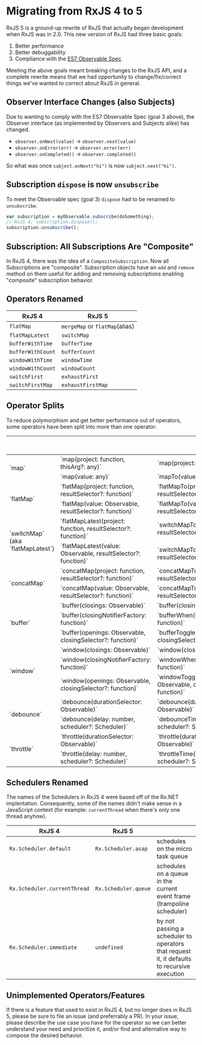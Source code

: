 # Migrating from RxJS 4 to 5

RxJS 5 is a ground-up rewrite of RxJS that actually began development when RxJS was in 2.0. This new version of RxJS had
three basic goals:

1. Better performance
2. Better debuggability
3. Compliance with the [ES7 Observable Spec](https://github.com/zenparsing/es-observable)

Meeting the above goals meant breaking changes to the RxJS API, and a complete rewrite means that we had opportunity
to change/fix/correct things we've wanted to correct about RxJS in general.

## Observer Interface Changes (also Subjects)

Due to wanting to comply with the ES7 Observable Spec (goal 3 above), the Observer interface (as implemented by
Observers and Subjects alike) has changed.

- `observer.onNext(value)` -> `observer.next(value)`
- `observer.onError(err)` -> `observer.error(err)`
- `observer.onCompleted()` -> `observer.completed()`

So what was once `subject.onNext("hi")` is now `subject.next("hi")`.

## Subscription `dispose` is now `unsubscribe`

To meet the Observable spec (goal 3) `dispose` had to be renamed to `unsubscribe`.

```js
var subscription = myObservable.subscribe(doSomething);
// RxJS 4: subscription.dispose();
subscription.unsubscribe();
```


## Subscription: All Subscriptions Are "Composite"

In RxJS 4, there was the idea of a `CompositeSubscription`. Now all Subscriptions are "composite".
Subscription objects have an `add` and `remove` method on them useful for adding and removing subscriptions
enabling "composite" subscription behavior.



## Operators Renamed

|RxJS 4|RxJS 5|
|---|---|
|`flatMap`|`mergeMap` or `flatMap`(alias)|
|`flatMapLatest`|`switchMap`|
|`bufferWithTime`|`bufferTime`|
|`bufferWithCount`|`bufferCount`|
|`windowWithTime`|`windowTime`|
|`windowWithCount`|`windowCount`|
|`switchFirst`|`exhaustFirst`|
|`switchFirstMap`|`exhaustFirstMap`|

## Operator Splits

To reduce polymorphism and get better performance out of operators, some operators have been split into more than one operator:

<table>
  <thead>
    <tr>
      <th><th>
      <th>RxJS 4</th>
      <th>RxJS 5</th>
    </tr>
  </thead>
  <tbody>
    <tr>
      <td rowspan="2">`map`</td>
      <td>`map(project: function, thisArg?: any)`</td>
      <td>`map(project: function, thisArg?: any)`</td>
    </tr>
    <tr>
      <td>`map(value: any)`</td>
      <td>`mapTo(value: any)`</td>
    </tr>
    <tr>
      <td rowspan="2">`flatMap`</td>
      <td>`flatMap(project: function, resultSelector?: function)`</td>
      <td>`flatMapTo(project: function, resultSelector?: function)`</td>
    </tr>
    <tr>
      <td>`flatMap(value: Observable, resultSelector?: function)`</td>
      <td>`flatMapTo(value: Observable, resultSelector?: function)`</td>
    </tr>
    <tr>
      <td rowspan="2">`switchMap` (aka `flatMapLatest`)</td>
      <td>`flatMapLatest(project: function, resultSelector?: function)`</td>
      <td>`switchMapTo(project: function, resultSelector?: function)`</td>
    </tr>
    <tr>
      <td>`flatMapLatest(value: Observable, resultSelector?: function)`</td>
      <td>`switchMapTo(value: Observable, resultSelector?: function)`</td>
    </tr>
    <tr>
      <td rowspan="2">`concatMap`</td>
      <td>`concatMap(project: function, resultSelector?: function)`</td>
      <td>`concatMapTo(project: function, resultSelector?: function)`</td>
    </tr>
    <tr>
      <td>`concatMap(value: Observable, resultSelector?: function)`</td>
      <td>`concatMapTo(value: Observable, resultSelector?: function)`</td>
    </tr>
    <tr>
      <td rowspan="3">`buffer`</td>
      <td>`buffer(closings: Observable)`</td>
      <td>`buffer(closings: Observable)`</td>
    </tr>
    <tr>
      <td>`buffer(closingNotifierFactory: function)`</td>
      <td>`bufferWhen(closingNotifierFactory: function)`</td>
    </tr>
    <tr>
      <td>`buffer(openings: Observable, closingSelector?: function)`</td>
      <td>`bufferToggle(openings: Observable, closingSelector?: function)`</td>
    </tr>
    <tr>
      <td rowspan="3">`window`</td>
      <td>`window(closings: Observable)`</td>
      <td>`window(closings: Observable)`</td>
    </tr>
    <tr>
      <td>`window(closingNotifierFactory: function)`</td>
      <td>`windowWhen(closingNotifierFactory: function)`</td>
    </tr>
    <tr>
      <td>`window(openings: Observable, closingSelector?: function)`</td>
      <td>`windowToggle(openings: Observable, closingSelector?: function)`</td>
    </tr>
    <tr>
      <td rowspan="2">`debounce`</td>
      <td>`debounce(durationSelector: Observable)`</td>
      <td>`debounce(durationSelector: Observable)`</td>
    </tr>
    <tr>
      <td>`debounce(delay: number, scheduler?: Scheduler)`</td>
      <td>`debounceTime(delay: number, scheduler?: Scheduler)`</td>
    </tr>
    <tr>
      <td rowspan="2">`throttle`</td>
      <td>`throttle(durationSelector: Observable)`</td>
      <td>`throttle(durationSelector: Observable)`</td>
    </tr>
    <tr>
      <td>`throttle(delay: number, scheduler?: Scheduler)`</td>
      <td>`throttleTime(delay: number, scheduler?: Scheduler)`</td>
    </tr>
  </tbody>
</table>


## Schedulers Renamed

The names of the Schedulers in RxJS 4 were based off of the Rx.NET implentation. Consequently, some of the names
didn't make sense in a JavaScript context (for example: `currentThread` when there's only one thread anyhow).

|RxJS 4|RxJS 5||
|------|------|---|
|`Rx.Scheduler.default`|`Rx.Scheduler.asap`|schedules on the micro task queue|
|`Rx.Scheduler.currentThread`|`Rx.Scheduler.queue`|schedules on a queue in the current event frame (trampoline scheduler)|
|`Rx.Scheduler.immediate`|`undefined`|by not passing a scheduler to operators that request it, it defaults to recursive execution|


## Unimplemented Operators/Features

If there is a feature that used to exist in RxJS 4, but no longer does in RxJS 5, please be sure to file an issue (and preferrably a PR).
In your issue, please describe the use case you have for the operator so we can better understand your need and prioritize it, and/or find
and alternative way to compose the desired behavior.